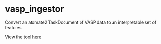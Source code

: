 # vasp_ingestor
Convert an atomate2 TaskDocument of VASP data to an interpretable set of features

View the tool [here](https://nanohub.org/tools/vaspingestor)
